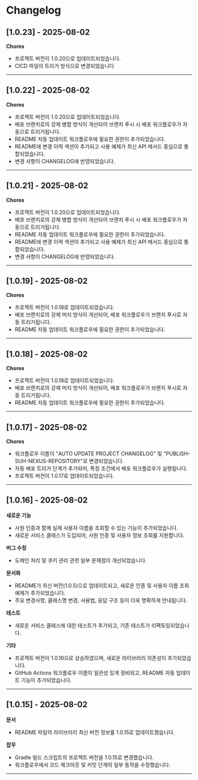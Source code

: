 # Changelog

## [1.0.23] - 2025-08-02

**Chores**
- 프로젝트 버전이 1.0.20으로 업데이트되었습니다.
- CICD 파일이 트리거 방식으로 변경되었습니다

---

## [1.0.22] - 2025-08-02

**Chores**
- 프로젝트 버전이 1.0.20으로 업데이트되었습니다.
- 배포 브랜치로의 강제 병합 방식이 개선되어 브랜치 푸시 시 배포 워크플로우가 자동으로 트리거됩니다.
- README 자동 업데이트 워크플로우에 필요한 권한이 추가되었습니다.
- README에 변경 이력 섹션이 추가되고 사용 예제가 최신 API 메서드 중심으로 통합되었습니다.
- 변경 사항이 CHANGELOG에 반영되었습니다.

---

## [1.0.21] - 2025-08-02

**Chores**
- 프로젝트 버전이 1.0.20으로 업데이트되었습니다.
- 배포 브랜치로의 강제 병합 방식이 개선되어 브랜치 푸시 시 배포 워크플로우가 자동으로 트리거됩니다.
- README 자동 업데이트 워크플로우에 필요한 권한이 추가되었습니다.
- README에 변경 이력 섹션이 추가되고 사용 예제가 최신 API 메서드 중심으로 통합되었습니다.
- 변경 사항이 CHANGELOG에 반영되었습니다.

---

## [1.0.19] - 2025-08-02

**Chores**
- 프로젝트 버전이 1.0.18로 업데이트되었습니다.
- 배포 브랜치로의 강제 머지 방식이 개선되어, 배포 워크플로우가 브랜치 푸시로 자동 트리거됩니다.
- README 자동 업데이트 워크플로우에 필요한 권한이 추가되었습니다.

---

## [1.0.18] - 2025-08-02

**Chores**
- 프로젝트 버전이 1.0.18로 업데이트되었습니다.
- 배포 브랜치로의 강제 머지 방식이 개선되어, 배포 워크플로우가 브랜치 푸시로 자동 트리거됩니다.
- README 자동 업데이트 워크플로우에 필요한 권한이 추가되었습니다.

---

## [1.0.17] - 2025-08-02

**Chores**
- 워크플로우 이름이 \"AUTO UPDATE PROJECT CHANGELOG\" 및 \"PUBLISH-SUH-NEXUS-REPOSITORY\"로 변경되었습니다.
- 자동 배포 트리거 단계가 추가되어, 특정 조건에서 배포 워크플로우가 실행됩니다.
- 프로젝트 버전이 1.0.17로 업데이트되었습니다.

---

## [1.0.16] - 2025-08-02

**새로운 기능**
- 사원 인증과 함께 실제 사용자 이름을 조회할 수 있는 기능이 추가되었습니다.
- 새로운 서비스 클래스가 도입되어, 사원 인증 및 사용자 정보 조회를 지원합니다.

**버그 수정**
- 도메인 처리 및 쿠키 관리 관련 일부 문제점이 개선되었습니다.

**문서화**
- README가 최신 버전(1.0.5)으로 업데이트되고, 새로운 인증 및 사용자 이름 조회 예제가 추가되었습니다.
- 주요 변경사항, 클래스명 변경, 사용법, 응답 구조 등이 더욱 명확하게 안내됩니다.

**테스트**
- 새로운 서비스 클래스에 대한 테스트가 추가되고, 기존 테스트가 리팩토링되었습니다.

**기타**
- 프로젝트 버전이 1.0.16으로 상승하였으며, 새로운 라이브러리 의존성이 추가되었습니다.
- GitHub Actions 워크플로우 이름이 일관성 있게 정비되고, README 자동 업데이트 기능이 추가되었습니다.

---

## [1.0.15] - 2025-08-02

**문서**
- README 파일의 라이브러리 최신 버전 정보를 1.0.15로 업데이트했습니다.

**잡무**
- Gradle 빌드 스크립트의 프로젝트 버전을 1.0.15로 변경했습니다.
- 워크플로우에서 코드 체크아웃 및 커밋 단계의 일부 동작을 수정했습니다.

---

